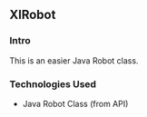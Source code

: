 ## XlRobot

### Intro
This is an easier Java Robot class.

### Technologies Used
* Java Robot Class (from API)
